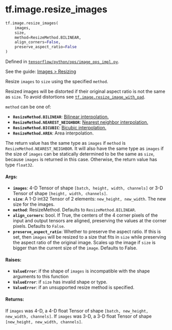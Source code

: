 <div itemscope itemtype="http://developers.google.com/ReferenceObject">
<meta itemprop="name" content="tf.image.resize_images" />
</div>

# tf.image.resize_images

``` python
tf.image.resize_images(
    images,
    size,
    method=ResizeMethod.BILINEAR,
    align_corners=False,
    preserve_aspect_ratio=False
)
```



Defined in [`tensorflow/python/ops/image_ops_impl.py`](https://www.tensorflow.org/code/tensorflow/python/ops/image_ops_impl.py).

See the guide: [Images > Resizing](../../../../api_guides/python/image.md#Resizing)

Resize `images` to `size` using the specified `method`.

Resized images will be distorted if their original aspect ratio is not
the same as `size`.  To avoid distortions see
<a href="../../tf/image/resize_image_with_pad.md"><code>tf.image.resize_image_with_pad</code></a>.

`method` can be one of:

*   <b>`ResizeMethod.BILINEAR`</b>: [Bilinear interpolation.](
  https://en.wikipedia.org/wiki/Bilinear_interpolation)
*   <b>`ResizeMethod.NEAREST_NEIGHBOR`</b>: [Nearest neighbor interpolation.](
  https://en.wikipedia.org/wiki/Nearest-neighbor_interpolation)
*   <b>`ResizeMethod.BICUBIC`</b>: [Bicubic interpolation.](
  https://en.wikipedia.org/wiki/Bicubic_interpolation)
*   <b>`ResizeMethod.AREA`</b>: Area interpolation.

The return value has the same type as `images` if `method` is
`ResizeMethod.NEAREST_NEIGHBOR`. It will also have the same type as `images`
if the size of `images` can be statically determined to be the same as `size`,
because `images` is returned in this case. Otherwise, the return value has
type `float32`.

#### Args:

* <b>`images`</b>: 4-D Tensor of shape `[batch, height, width, channels]` or
          3-D Tensor of shape `[height, width, channels]`.
* <b>`size`</b>: A 1-D int32 Tensor of 2 elements: `new_height, new_width`.  The
        new size for the images.
* <b>`method`</b>: ResizeMethod.  Defaults to `ResizeMethod.BILINEAR`.
* <b>`align_corners`</b>: bool.  If True, the centers of the 4 corner pixels of the
      input and output tensors are aligned, preserving the values at the
      corner pixels. Defaults to `False`.
* <b>`preserve_aspect_ratio`</b>: Whether to preserve the aspect ratio. If this is set,
    then `images` will be resized to a size that fits in `size` while
    preserving the aspect ratio of the original image. Scales up the image if
    `size` is bigger than the current size of the `image`. Defaults to False.


#### Raises:

* <b>`ValueError`</b>: if the shape of `images` is incompatible with the
    shape arguments to this function
* <b>`ValueError`</b>: if `size` has invalid shape or type.
* <b>`ValueError`</b>: if an unsupported resize method is specified.


#### Returns:

If `images` was 4-D, a 4-D float Tensor of shape
`[batch, new_height, new_width, channels]`.
If `images` was 3-D, a 3-D float Tensor of shape
`[new_height, new_width, channels]`.